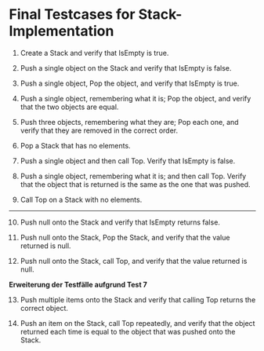 ﻿# Final Testcases for Stack-Implementation 

1.  Create a Stack and verify that IsEmpty is true. 
 
2.  Push a single object on the Stack and verify that IsEmpty is false. 
 
3.  Push a single object, Pop the object, and verify that IsEmpty is true. 
 
4.  Push a single object, remembering what it is; Pop the object, and verify that the two objects are equal. 

5.  Push three objects, remembering what they are; Pop each one, and verify that they are removed in the correct order. 

6.  Pop a Stack that has no elements. 
 
7.  Push a single object and then call Top. Verify that IsEmpty is false. 

8.  Push a single object, remembering what it is; and then call Top. Verify that the object that is returned is the same as the one that was pushed. 

9.  Call Top on a Stack with no elements. 

********************************************* 

10. Push null onto the Stack and verify that IsEmpty returns false. 

11. Push null onto the Stack, Pop the Stack, and verify that the value returned is null. 

12. Push null onto the Stack, call Top, and verify that the value returned is null. 

**Erweiterung der Testfälle aufgrund Test 7** 

13. Push multiple items onto the Stack and verify that calling Top returns the correct object. 

14. Push an item on the Stack, call Top repeatedly, and verify that the object returned each time is equal to the object that was pushed onto the Stack. 

